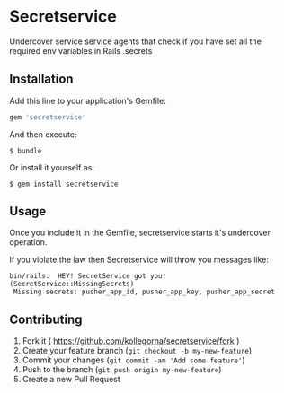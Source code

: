 # Secretservice

Undercover service service agents that check if you have set all the
required env variables in Rails .secrets

## Installation

Add this line to your application's Gemfile:

```ruby
gem 'secretservice'
```

And then execute:

    $ bundle

Or install it yourself as:

    $ gem install secretservice

## Usage
Once you include it in the Gemfile, secretservice starts it's undercover operation.

If you violate the law then Secretservice will throw you messages like:

```
bin/rails:  HEY! SecretService got you! (SecretService::MissingSecrets)
 Missing secrets: pusher_app_id, pusher_app_key, pusher_app_secret 
```

## Contributing

1. Fork it ( https://github.com/kollegorna/secretservice/fork )
2. Create your feature branch (`git checkout -b my-new-feature`)
3. Commit your changes (`git commit -am 'Add some feature'`)
4. Push to the branch (`git push origin my-new-feature`)
5. Create a new Pull Request
